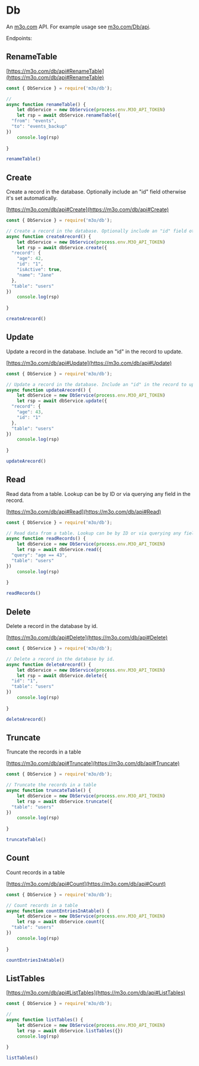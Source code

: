 # Db

An [m3o.com](https://m3o.com) API. For example usage see [m3o.com/Db/api](https://m3o.com/Db/api).

Endpoints:

## RenameTable




[https://m3o.com/db/api#RenameTable](https://m3o.com/db/api#RenameTable)

```js
const { DbService } = require('m3o/db');

// 
async function renameTable() {
	let dbService = new DbService(process.env.M3O_API_TOKEN)
	let rsp = await dbService.renameTable({
  "from": "events",
  "to": "events_backup"
})
	console.log(rsp)
	
}

renameTable()
```
## Create

Create a record in the database. Optionally include an "id" field otherwise it's set automatically.


[https://m3o.com/db/api#Create](https://m3o.com/db/api#Create)

```js
const { DbService } = require('m3o/db');

// Create a record in the database. Optionally include an "id" field otherwise it's set automatically.
async function createArecord() {
	let dbService = new DbService(process.env.M3O_API_TOKEN)
	let rsp = await dbService.create({
  "record": {
    "age": 42,
    "id": "1",
    "isActive": true,
    "name": "Jane"
  },
  "table": "users"
})
	console.log(rsp)
	
}

createArecord()
```
## Update

Update a record in the database. Include an "id" in the record to update.


[https://m3o.com/db/api#Update](https://m3o.com/db/api#Update)

```js
const { DbService } = require('m3o/db');

// Update a record in the database. Include an "id" in the record to update.
async function updateArecord() {
	let dbService = new DbService(process.env.M3O_API_TOKEN)
	let rsp = await dbService.update({
  "record": {
    "age": 43,
    "id": "1"
  },
  "table": "users"
})
	console.log(rsp)
	
}

updateArecord()
```
## Read

Read data from a table. Lookup can be by ID or via querying any field in the record.


[https://m3o.com/db/api#Read](https://m3o.com/db/api#Read)

```js
const { DbService } = require('m3o/db');

// Read data from a table. Lookup can be by ID or via querying any field in the record.
async function readRecords() {
	let dbService = new DbService(process.env.M3O_API_TOKEN)
	let rsp = await dbService.read({
  "query": "age == 43",
  "table": "users"
})
	console.log(rsp)
	
}

readRecords()
```
## Delete

Delete a record in the database by id.


[https://m3o.com/db/api#Delete](https://m3o.com/db/api#Delete)

```js
const { DbService } = require('m3o/db');

// Delete a record in the database by id.
async function deleteArecord() {
	let dbService = new DbService(process.env.M3O_API_TOKEN)
	let rsp = await dbService.delete({
  "id": "1",
  "table": "users"
})
	console.log(rsp)
	
}

deleteArecord()
```
## Truncate

Truncate the records in a table


[https://m3o.com/db/api#Truncate](https://m3o.com/db/api#Truncate)

```js
const { DbService } = require('m3o/db');

// Truncate the records in a table
async function truncateTable() {
	let dbService = new DbService(process.env.M3O_API_TOKEN)
	let rsp = await dbService.truncate({
  "table": "users"
})
	console.log(rsp)
	
}

truncateTable()
```
## Count

Count records in a table


[https://m3o.com/db/api#Count](https://m3o.com/db/api#Count)

```js
const { DbService } = require('m3o/db');

// Count records in a table
async function countEntriesInAtable() {
	let dbService = new DbService(process.env.M3O_API_TOKEN)
	let rsp = await dbService.count({
  "table": "users"
})
	console.log(rsp)
	
}

countEntriesInAtable()
```
## ListTables




[https://m3o.com/db/api#ListTables](https://m3o.com/db/api#ListTables)

```js
const { DbService } = require('m3o/db');

// 
async function listTables() {
	let dbService = new DbService(process.env.M3O_API_TOKEN)
	let rsp = await dbService.listTables({})
	console.log(rsp)
	
}

listTables()
```
